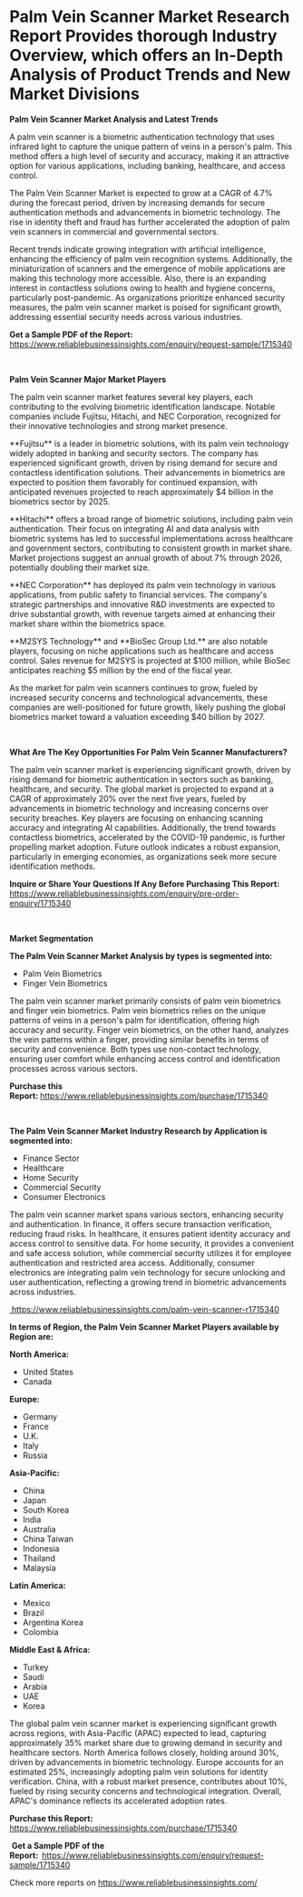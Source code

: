 <p><h1>Palm Vein Scanner Market Research Report Provides thorough Industry Overview, which offers an In-Depth Analysis of Product Trends and New Market Divisions</h1></p><p><strong>Palm Vein Scanner Market Analysis and Latest Trends</strong></p>
<p><p>A palm vein scanner is a biometric authentication technology that uses infrared light to capture the unique pattern of veins in a person's palm. This method offers a high level of security and accuracy, making it an attractive option for various applications, including banking, healthcare, and access control. </p><p>The Palm Vein Scanner Market is expected to grow at a CAGR of 4.7% during the forecast period, driven by increasing demands for secure authentication methods and advancements in biometric technology. The rise in identity theft and fraud has further accelerated the adoption of palm vein scanners in commercial and governmental sectors. </p><p>Recent trends indicate growing integration with artificial intelligence, enhancing the efficiency of palm vein recognition systems. Additionally, the miniaturization of scanners and the emergence of mobile applications are making this technology more accessible. Also, there is an expanding interest in contactless solutions owing to health and hygiene concerns, particularly post-pandemic. As organizations prioritize enhanced security measures, the palm vein scanner market is poised for significant growth, addressing essential security needs across various industries.</p></p>
<p><strong>Get a Sample PDF of the Report:&nbsp;</strong> <a href="https://www.reliablebusinessinsights.com/enquiry/request-sample/1715340?utm_campaign=2440&utm_medium=2&utm_source=Github&utm_content=ia&utm_term=28032025&utm_id=palm-vein-scanner">https://www.reliablebusinessinsights.com/enquiry/request-sample/1715340</a></p>
<p>&nbsp;</p>
<p><strong>Palm Vein Scanner Major Market Players</strong></p>
<p><p>The palm vein scanner market features several key players, each contributing to the evolving biometric identification landscape. Notable companies include Fujitsu, Hitachi, and NEC Corporation, recognized for their innovative technologies and strong market presence.</p><p>**Fujitsu** is a leader in biometric solutions, with its palm vein technology widely adopted in banking and security sectors. The company has experienced significant growth, driven by rising demand for secure and contactless identification solutions. Their advancements in biometrics are expected to position them favorably for continued expansion, with anticipated revenues projected to reach approximately $4 billion in the biometrics sector by 2025.</p><p>**Hitachi** offers a broad range of biometric solutions, including palm vein authentication. Their focus on integrating AI and data analysis with biometric systems has led to successful implementations across healthcare and government sectors, contributing to consistent growth in market share. Market projections suggest an annual growth of about 7% through 2026, potentially doubling their market size.</p><p>**NEC Corporation** has deployed its palm vein technology in various applications, from public safety to financial services. The company's strategic partnerships and innovative R&D investments are expected to drive substantial growth, with revenue targets aimed at enhancing their market share within the biometrics space.</p><p>**M2SYS Technology** and **BioSec Group Ltd.** are also notable players, focusing on niche applications such as healthcare and access control. Sales revenue for M2SYS is projected at $100 million, while BioSec anticipates reaching $5 million by the end of the fiscal year.</p><p>As the market for palm vein scanners continues to grow, fueled by increased security concerns and technological advancements, these companies are well-positioned for future growth, likely pushing the global biometrics market toward a valuation exceeding $40 billion by 2027.</p></p>
<p>&nbsp;</p>
<p><strong>What Are The Key Opportunities For Palm Vein Scanner Manufacturers?</strong></p>
<p><p>The palm vein scanner market is experiencing significant growth, driven by rising demand for biometric authentication in sectors such as banking, healthcare, and security. The global market is projected to expand at a CAGR of approximately 20% over the next five years, fueled by advancements in biometric technology and increasing concerns over security breaches. Key players are focusing on enhancing scanning accuracy and integrating AI capabilities. Additionally, the trend towards contactless biometrics, accelerated by the COVID-19 pandemic, is further propelling market adoption. Future outlook indicates a robust expansion, particularly in emerging economies, as organizations seek more secure identification methods.</p></p>
<p><strong>Inquire or Share Your Questions If Any Before Purchasing This Report:</strong> <a href="https://www.reliablebusinessinsights.com/enquiry/pre-order-enquiry/1715340?utm_campaign=2440&utm_medium=2&utm_source=Github&utm_content=ia&utm_term=28032025&utm_id=palm-vein-scanner">https://www.reliablebusinessinsights.com/enquiry/pre-order-enquiry/1715340</a></p>
<p>&nbsp;</p>
<p><strong>Market Segmentation</strong></p>
<p><strong>The Palm Vein Scanner Market Analysis by types is segmented into:</strong></p>
<p><ul><li>Palm Vein Biometrics</li><li>Finger Vein Biometrics</li></ul></p>
<p><p>The palm vein scanner market primarily consists of palm vein biometrics and finger vein biometrics. Palm vein biometrics relies on the unique patterns of veins in a person's palm for identification, offering high accuracy and security. Finger vein biometrics, on the other hand, analyzes the vein patterns within a finger, providing similar benefits in terms of security and convenience. Both types use non-contact technology, ensuring user comfort while enhancing access control and identification processes across various sectors.</p></p>
<p><strong>Purchase this Report:&nbsp;</strong><a href="https://www.reliablebusinessinsights.com/purchase/1715340?utm_campaign=2440&utm_medium=2&utm_source=Github&utm_content=ia&utm_term=28032025&utm_id=palm-vein-scanner">https://www.reliablebusinessinsights.com/purchase/1715340</a></p>
<p>&nbsp;</p>
<p><strong>The Palm Vein Scanner Market Industry Research by Application is segmented into:</strong></p>
<p><ul><li>Finance Sector</li><li>Healthcare</li><li>Home Security</li><li>Commercial Security</li><li>Consumer Electronics</li></ul></p>
<p><p>The palm vein scanner market spans various sectors, enhancing security and authentication. In finance, it offers secure transaction verification, reducing fraud risks. In healthcare, it ensures patient identity accuracy and access control to sensitive data. For home security, it provides a convenient and safe access solution, while commercial security utilizes it for employee authentication and restricted area access. Additionally, consumer electronics are integrating palm vein technology for secure unlocking and user authentication, reflecting a growing trend in biometric advancements across industries.</p></p>
<p><a href="https://www.reliablebusinessinsights.com/palm-vein-scanner-r1715340?utm_campaign=2440&utm_medium=2&utm_source=Github&utm_content=ia&utm_term=28032025&utm_id=palm-vein-scanner">&nbsp;https://www.reliablebusinessinsights.com/palm-vein-scanner-r1715340</a></p>
<p><strong>In terms of Region, the Palm Vein Scanner Market Players available by Region are:</strong></p>
<p>
    <p> <strong> North America: </strong>
        <ul>
            <li>United States</li>
            <li>Canada</li>
        </ul>
        </p> 
    <p> <strong> Europe: </strong>
        <ul>
            <li>Germany</li>
            <li>France</li>
            <li>U.K.</li>
            <li>Italy</li>
            <li>Russia</li>
        </ul>
        </p> 
    <p> <strong> Asia-Pacific: </strong>
        <ul>
            <li>China</li>
            <li>Japan</li>
            <li>South Korea</li>
            <li>India</li>
            <li>Australia</li>
            <li>China Taiwan</li>
            <li>Indonesia</li>
            <li>Thailand</li>
            <li>Malaysia</li>
        </ul>
        </p> 
    <p> <strong> Latin America: </strong>
        <ul>
            <li>Mexico</li>
            <li>Brazil</li>
            <li>Argentina Korea</li>
            <li>Colombia</li>
        </ul>
        </p> 
    <p> <strong> Middle East & Africa: </strong>
        <ul>
            <li>Turkey</li>
            <li>Saudi</li>
            <li>Arabia</li>
            <li>UAE</li>
            <li>Korea</li>
        </ul>
    </p>
    </p>
<p><p>The global palm vein scanner market is experiencing significant growth across regions, with Asia-Pacific (APAC) expected to lead, capturing approximately 35% market share due to growing demand in security and healthcare sectors. North America follows closely, holding around 30%, driven by advancements in biometric technology. Europe accounts for an estimated 25%, increasingly adopting palm vein solutions for identity verification. China, with a robust market presence, contributes about 10%, fueled by rising security concerns and technological integration. Overall, APAC's dominance reflects its accelerated adoption rates.</p></p>
<p><strong>Purchase this Report: </strong><a href="https://www.reliablebusinessinsights.com/purchase/1715340?utm_campaign=2440&utm_medium=2&utm_source=Github&utm_content=ia&utm_term=28032025&utm_id=palm-vein-scanner">https://www.reliablebusinessinsights.com/purchase/1715340</a></p>
<p>&nbsp;<strong>Get a Sample PDF of the Report:&nbsp;&nbsp;</strong><a href="https://www.reliablebusinessinsights.com/enquiry/request-sample/1715340?utm_campaign=2440&utm_medium=2&utm_source=Github&utm_content=ia&utm_term=28032025&utm_id=palm-vein-scanner">https://www.reliablebusinessinsights.com/enquiry/request-sample/1715340</a></p>
<p><strong></strong></p>
<p>Check more reports on <a href="https://www.reliablebusinessinsights.com/?utm_campaign=2440&utm_medium=2&utm_source=Github&utm_content=ia&utm_term=28032025&utm_id=palm-vein-scanner">https://www.reliablebusinessinsights.com/</a></p>